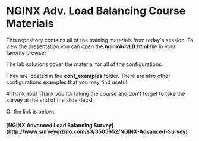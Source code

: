 # NGINX Adv. Load Balancing Course Materials
This repository contains all of the training materials from today's session. To view the presentation you can open the **nginxAdvLB.html** file in your favorite browser

The lab solutions cover the material for all of the configurations.

They are located in the **conf_examples** folder. There are also other configurations examples that you may find useful.

#Thank You!
Thank you for taking the course and don't forget to take the survey at the end of the slide deck!

Or the link is below:
#### [NGINX Advanced Load Balancing Survey] (http://www.surveygizmo.com/s3/3505652/NGINX-Advanced-Survey)
